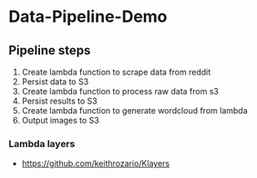 # Data-Pipeline-Demo

## Pipeline steps
1. Create lambda function to scrape data from reddit
2. Persist data to S3
3. Create lambda function to process raw data from s3
4. Persist results to S3
5. Create lambda function to generate wordcloud from lambda
6. Output images to S3

### Lambda layers
- https://github.com/keithrozario/Klayers